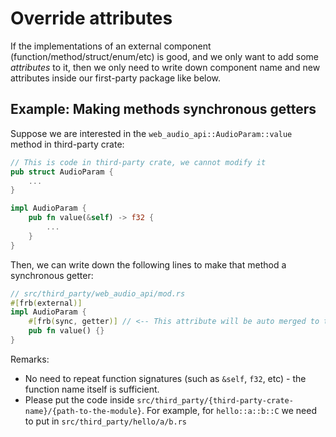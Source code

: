 # Override attributes

If the implementations of an external component (function/method/struct/enum/etc) is good,
and we only want to add some *attributes* to it,
then we only need to write down component name and new attributes inside our first-party package like below.

## Example: Making methods synchronous getters

Suppose we are interested in the `web_audio_api::AudioParam::value` method in third-party crate:

```rust
// This is code in third-party crate, we cannot modify it
pub struct AudioParam {
    ...
}

impl AudioParam {
    pub fn value(&self) -> f32 {
        ...
    }
}
```

Then, we can write down the following lines to make that method a synchronous getter:

```rust
// src/third_party/web_audio_api/mod.rs
#[frb(external)]
impl AudioParam {
    #[frb(sync, getter)] // <-- This attribute will be auto merged to third-party code
    pub fn value() {}
}
```

Remarks:

* No need to repeat function signatures (such as `&self`, `f32`, etc) - the function name itself is sufficient.
* Please put the code inside `src/third_party/{third-party-crate-name}/{path-to-the-module}`. For example, for `hello::a::b::C` we need to put in `src/third_party/hello/a/b.rs`

